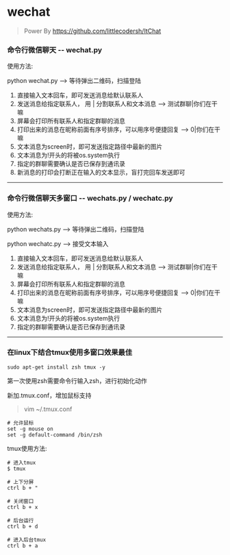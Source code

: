 # wechat
> Power By https://github.com/littlecodersh/ItChat

### 命令行微信聊天 -- wechat.py

使用方法:

python wechat.py  --> 等待弹出二维码，扫描登陆

1. 直接输入文本回车，即可发送消息给默认联系人
2. 发送消息给指定联系人， 用 | 分割联系人和文本消息  -->  测试群聊|你们在干嘛
3. 屏幕会打印所有联系人和指定群聊的消息
4. 打印出来的消息在昵称前面有序号排序，可以用序号便捷回复  -->  0|你们在干嘛
5. 文本消息为screen时，即可发送指定路径中最新的图片
6. 文本消息为!开头的将被os.system执行
7. 指定的群聊需要确认是否已保存到通讯录
8. 新消息的打印会打断正在输入的文本显示，盲打完回车发送即可

--- 


### 命令行微信聊天多窗口 -- wechats.py / wechatc.py

使用方法:

python wechats.py  --> 等待弹出二维码，扫描登陆

python wechatc.py  --> 接受文本输入

1. 直接输入文本回车，即可发送消息给默认联系人
2. 发送消息给指定联系人， 用 | 分割联系人和文本消息  -->  测试群聊|你们在干嘛
3. 屏幕会打印所有联系人和指定群聊的消息
4. 打印出来的消息在昵称前面有序号排序，可以用序号便捷回复  -->  0|你们在干嘛
5. 文本消息为screen时，即可发送指定路径中最新的图片
6. 文本消息为!开头的将被os.system执行
7. 指定的群聊需要确认是否已保存到通讯录

--- 


### 在linux下结合tmux使用多窗口效果最佳
```
sudo apt-get install zsh tmux -y
```

第一次使用zsh需要命令行输入zsh，进行初始化动作

新加.tmux.conf，增加鼠标支持
> vim ~/.tmux.conf
```
# 允许鼠标
set -g mouse on
set -g default-command /bin/zsh
```

tmux使用方法:
```
# 进入tmux
$ tmux

# 上下分屏
ctrl b + "

# 关闭窗口
ctrl b + x

# 后台运行
ctrl b + d

# 进入后台tmux
ctrl b + a
```
